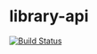 # library-api

[![Build Status](https://travis-ci.org/LeandroLeiteC/library-api.svg?branch=master)](https://travis-ci.org/LeandroLeiteC/library-api)
